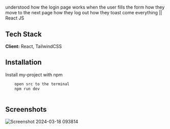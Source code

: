 
# 

understood how the login page works when the user fills the form how they move to the next page how they log out how they toast come everything || React JS




## Tech Stack

**Client:** React, TailwindCSS



## Installation

Install my-project with npm

```bash
    open src to the terminal
    npm run dev
  
```
    
## Screenshots
![Screenshot 2024-03-18 093814](https://github.com/sagarchaurasia176/Login-Authentication-/assets/101509099/45901c51-931f-4e9f-bfa8-9e50809a1f4d)


 
